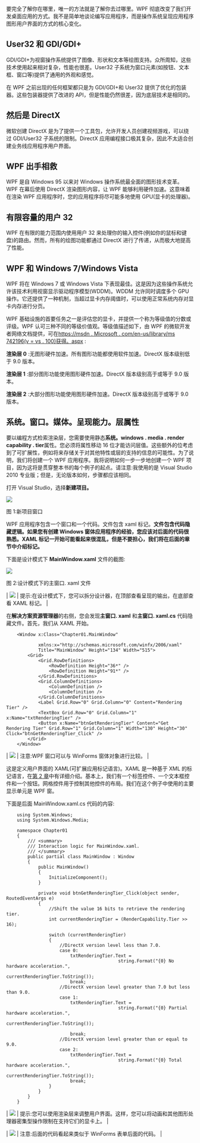 要完全了解你在哪里，唯一的方法就是了解你去过哪里。WPF 彻底改变了我们开发桌面应用的方式。我不是简单地谈论编写应用程序，而是操作系统呈现应用程序图形用户界面的方式的核心变化。

## User32 和 GDI/GDI+

GDI/GDI+为视窗操作系统提供了图像、形状和文本等绘图支持。众所周知，这些技术使用起来相对复杂，性能也很差。User32 子系统为窗口元素(如按钮、文本框、窗口等)提供了通用的外观和感觉。

在 WPF 之前出现的任何框架都只是为 GDI/GDI+和 User32 提供了优化的包装器。这些包装器提供了改进的 API，但是性能仍然很差，因为底层技术是相同的。

## 然后是 DirectX

微软创建 DirectX 是为了提供一个工具包，允许开发人员创建视频游戏，可以绕过 GDI/User32 子系统的限制。DirectX 应用编程接口极其复杂，因此不太适合创建业务线应用程序用户界面。

## WPF 出手相救

WPF 是自 Windows 95 以来对 Windows 操作系统最全面的图形技术变革。WPF 在幕后使用 DirectX 渲染图形内容，让 WPF 能够利用硬件加速。这意味着在渲染 WPF 应用程序时，您的应用程序将尽可能多地使用 GPU(显卡的处理器)。

## 有限容量的用户 32

WPF 在有限的能力范围内使用用户 32 来处理你的输入控件(例如你的鼠标和键盘)的路由。然而，所有的绘图功能都通过 DirectX 进行了传递，从而极大地提高了性能。

## WPF 和 Windows 7/Windows Vista

WPF 将在 Windows 7 或 Windows Vista 下表现最佳。这是因为这些操作系统允许该技术利用视窗显示驱动程序模型(WDDM)。WDDM 允许同时调度多个 GPU 操作。它还提供了一种机制，当超过显卡内存阈值时，可以使用正常系统内存对显卡内存进行分页。

WPF 基础设施的首要任务之一是评估您的显卡，并提供一个称为等级值的分数或评级。WPF 认可三种不同的等级价值观。等级值描述如下，由 WPF 的微软开发者网络文档提供，可在[https://msdn . Microsoft . com/en-us/library/ms 742196(v = vs . 100)获得。aspx](https://msdn.microsoft.com/en-us/library/ms742196(v=vs.100).aspx) :

**渲染层 0** :无图形硬件加速。所有图形功能都使用软件加速。DirectX 版本级别低于 9.0 版本。

**渲染层 1** :部分图形功能使用图形硬件加速。DirectX 版本级别高于或等于 9.0 版本。

**渲染层 2** :大部分图形功能使用图形硬件加速。DirectX 版本级别高于或等于 9.0 版本。

## 系统。窗口。媒体。呈现能力。层属性

要以编程方式检索渲染层，您需要使用静态**系统。windows . media . render capability . tier**属性。您必须将属性移动 16 位才能访问层值。这些额外的位考虑到了可扩展性，例如将来存储关于对其他特性或层的支持的信息的可能性。为了说明，我们将创建一个 WPF 应用程序。我将说明如何一步一步地创建一个 WPF 项目，因为这将是贯穿整本书的每个例子的起点。请注意:我使用的是 Visual Studio 2010 专业版；但是，无论版本如何，步骤都应该相同。

打开 Visual Studio，选择**新建项目。**

![](../Images/image003.jpg)

图 1:新项目窗口

WPF 应用程序包含一个窗口和一个代码。文件包含 xaml 标记。**文件包含代码隐藏逻辑。如果您有创建 Windows 窗体应用程序的经验，您应该对后面的代码很熟悉。XAML 标记一开始可能看起来很混乱，但是不要担心，我们将在后面的章节中介绍标记。**

下面是设计模式下 **MainWindow.xaml** 文件的截图:

![](../Images/image004.jpg)

图 2:设计模式下的主窗口. xaml 文件

| ![](../Images/tip.png) | 提示:在设计模式下，您可以拆分设计器，在顶部查看呈现的输出，在底部查看 XAML 标记。 |

在**解决方案资源管理器**的右侧，您会发现**主窗口. xaml** 和**主窗口. xaml.cs** 代码隐藏文件。首先，我们从 XAML 开始。

```
    <Window x:Class="Chapter01.MainWindow"

            xmlns:x="http://schemas.microsoft.com/winfx/2006/xaml"
            Title="MainWindow" Height="134" Width="515">
        <Grid>
            <Grid.RowDefinitions>
                <RowDefinition Height="36*" />
                <RowDefinition Height="91*" />
            </Grid.RowDefinitions>
            <Grid.ColumnDefinitions>
                <ColumnDefinition />
                <ColumnDefinition />
            </Grid.ColumnDefinitions>
            <Label Grid.Row="0" Grid.Column="0" Content="Rendering Tier" />
            <TextBox Grid.Row="0" Grid.Column="1" x:Name="txtRenderingTier" />
            <Button x:Name="btnGetRenderingTier" Content="Get Rendering Tier" Grid.Row="1" Grid.Column="1" Width="130" Height="30" Click="btnGetRenderingTier_Click" />
        </Grid>
    </Window>

```

| ![](../Images/image001.png) | 注意:WPF 窗口可以与 WinForms 窗体对象进行比较。 |

这是定义用户界面的 XAML(可扩展应用标记语言)。XAML 是一种基于 XML 的标记语言，在[第 2 章](02.html#_What_is_XAML)中有详细介绍。基本上，我们有一个标签控件、一个文本框控件和一个按钮。网格控件用于控制其他控件的布局。我们在这个例子中使用的主要显示单元是 WPF 窗。

下面是后面 MainWindow.xaml.cs 代码的内容:

```
    using System.Windows;
    using System.Windows.Media;

    namespace Chapter01
    {
        /// <summary>
        /// Interaction logic for MainWindow.xaml.
        /// </summary>
        public partial class MainWindow : Window
        {
            public MainWindow()
            {
                InitializeComponent();
            }

            private void btnGetRenderingTier_Click(object sender, RoutedEventArgs e)
            {
                //Shift the value 16 bits to retrieve the rendering tier.
                int currentRenderingTier = (RenderCapability.Tier >> 16);

                switch (currentRenderingTier)
                {
                    //DirectX version level less than 7.0.
                    case 0:
                        txtRenderingTier.Text =
                                          string.Format("{0} No hardware acceleration.",
                                                            currentRenderingTier.ToString());       
                        break;
                    //DirectX version level greater than 7.0 but less than 9.0.
                    case 1:
                        txtRenderingTier.Text =
                                          string.Format("{0} Partial hardware acceleration.",
                                                             currentRenderingTier.ToString());

                        break;
                    //DirectX version level greater than or equal to 9.0.
                    case 2:
                        txtRenderingTier.Text =
                                          string.Format("{0} Total hardware acceleration.",
                                                            currentRenderingTier.ToString());
                        break;
                }
            }
        }
    }

```

| ![](../Images/tip.png) | 提示:您可以使用渲染层来调整用户界面。这样，您可以将动画和其他图形处理器密集型操作限制在支持它们的显卡上。 |

| ![](../Images/image001.png) | 注意:后面的代码看起来类似于 WinForms 表单后面的代码。 |